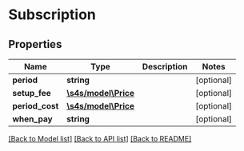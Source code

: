 # Subscription

## Properties
Name | Type | Description | Notes
------------ | ------------- | ------------- | -------------
**period** | **string** |  | [optional] 
**setup_fee** | [**\s4s/model\Price**](Price.md) |  | [optional] 
**period_cost** | [**\s4s/model\Price**](Price.md) |  | [optional] 
**when_pay** | **string** |  | [optional] 

[[Back to Model list]](../README.md#documentation-for-models) [[Back to API list]](../README.md#documentation-for-api-endpoints) [[Back to README]](../README.md)


